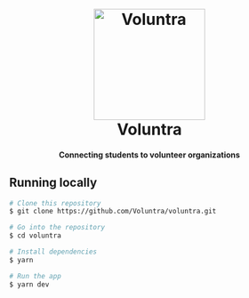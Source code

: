 <h1 align="center">
  <br>
  <img src="https://avatars.githubusercontent.com/u/147016930?s=400&u=87d6b8d5f54622f673c8b309fa096c9f801d51d7&v=4" alt="Voluntra" width="200">
  <br>
  Voluntra
  <br>
</h1>

<h4 align="center">Connecting students to volunteer organizations</h4>

## Running locally

```bash
# Clone this repository
$ git clone https://github.com/Voluntra/voluntra.git

# Go into the repository
$ cd voluntra

# Install dependencies
$ yarn

# Run the app
$ yarn dev
```
